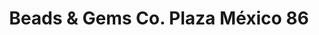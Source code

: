 ---
title: "Beads & Gems Co. Plaza México 86"
url: /guadalupe-nuevo-leon-mexico/beads-und-gems-co-plaza-mexico-86/
shop: joyería
---
